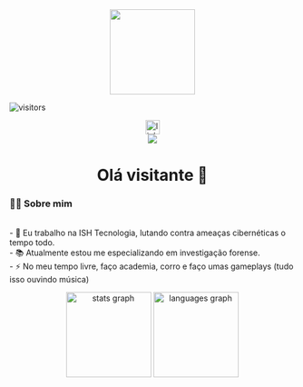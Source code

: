 <div align="center">
  <img height="150" src="https://media4.giphy.com/media/v1.Y2lkPTc5MGI3NjExdTZmcGg0ZGZva3pveHB4M3JxdDlhc3k4c216YXk4NjFvZm12N2MybiZlcD12MV9pbnRlcm5hbF9naWZfYnlfaWQmY3Q9Zw/78XCFBGOlS6keY1Bil/giphy.gif" />
</div>

![visitors](https://visitor-badge.laobi.icu/badge?page_id=alexsilva-sh.readme.md&left_color=blue&right_color=green)

<div align="center">
  <a href="https://www.linkedin.com/in/alexsilva-sh/" target="_blank">
    <img src="https://img.shields.io/static/v1?message=LinkedIn&logo=linkedin&label=&color=0077B5&logoColor=white&labelColor=&style=for-the-badge" height="25" alt="linkedin logo" />
  </a>
</div>

<div align="center">
  <img src="https://visitor-badge.laobi.icu/badge?page_id=alexsilva-sh&" />
</div>

<h1 align="center">Olá visitante 👋</h1>

<h3 align="left">👩‍💻 Sobre mim</h3>
<p align="left"><br>- 🔭 Eu trabalho na ISH Tecnologia, lutando contra ameaças cibernéticas o tempo todo. <br>- 📚 Atualmente estou me especializando em investigação forense. <br>- ⚡ No meu tempo livre, faço academia, corro e faço umas gameplays (tudo isso ouvindo música) </p>

<div align="center">
  <img src="https://github-readme-stats.vercel.app/api?username=alexsilva-sh&hide_title=false&hide_rank=false&show_icons=true&disable_animations=false&theme=dracula&locale=en&hide_border=false&order=1" height="150" alt="stats graph" />
  <img src="https://github-readme-stats.vercel.app/api/top-langs?username=alexsilva-sh&locale=en&hide_title=false&layout=compact&card_width=320&langs_count=5&theme=dracula&hide_border=false&order=2" height="150" alt="languages graph" />
</div>
